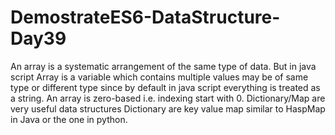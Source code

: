 # DemostrateES6-DataStructure-Day39
An array is a systematic arrangement of the same type of data. But in java script Array is a variable which contains multiple values may be of same type or different type since by default in java script everything is treated as a string. An array is zero-based i.e. indexing start with 0. Dictionary/Map are very useful data structures Dictionary are key value map similar to HaspMap in Java or the one in python.
